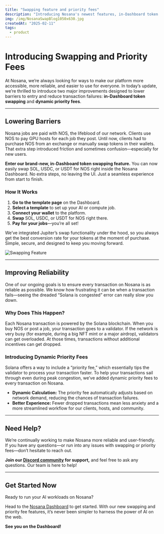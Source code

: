 ```yaml
---
title: "Swapping feature and priority fees"
description: "Introducing Nosana's newest features, in-Dashboard token swapping and dynamic priority fees."
img: /img/NosanaSwapBlog1050x630.jpg
createdAt: "2025-02-11"
tags:
  - product
---
```


# Introducing Swapping and Priority Fees

At Nosana, we’re always looking for ways to make our platform more accessible, more reliable, and easier to use for everyone. In today’s update, we’re thrilled to introduce two major improvements designed to lower barriers to entry and reduce transaction failures: **in-Dashboard token swapping** and **dynamic priority fees**.

---

## Lowering Barriers

Nosana jobs are paid with NOS, the lifeblood of our network. Clients use NOS to pay GPU hosts for each job they post. Until now, clients had to purchase NOS from an exchange or manually swap tokens in their wallets. That extra step introduced friction and sometimes confusion—especially for new users.

**Enter our brand-new, in-Dashboard token swapping feature.** You can now easily swap SOL, USDC, or USDT for NOS right inside the Nosana Dashboard. No extra steps, no leaving the UI. Just a seamless experience from start to finish.

### How It Works

1. **Go to the template page** on the Dashboard.
2. **Select a template** to set up your AI or compute job.
3. **Connect your wallet** to the platform.
4. **Swap** SOL, USDC, or USDT for NOS right there.
5. **Pay for your jobs**—you’re all set!

We’ve integrated Jupiter’s swap functionality under the hood, so you always get the best conversion rate for your tokens at the moment of purchase. Simple, secure, and designed to keep you moving forward.

![Swapping Feature](/img/swap_complete.gif)

---

## Improving Reliability

One of our ongoing goals is to ensure every transaction on Nosana is as reliable as possible. We know how frustrating it can be when a transaction fails—seeing the dreaded “Solana is congested” error can really slow you down.

### Why Does This Happen?

Each Nosana transaction is powered by the Solana blockchain. When you buy NOS or post a job, your transaction goes to a validator. If the network is very busy (for example, during a big NFT mint or a major airdrop), validators can get overloaded. At those times, transactions without additional incentives can get dropped.

### Introducing Dynamic Priority Fees

Solana offers a way to include a “priority fee,” which essentially tips the validator to process your transaction faster. To help your transactions sail through even during peak congestion, we’ve added dynamic priority fees to every transaction on Nosana.

- **Dynamic Calculation:** The priority fee automatically adjusts based on network demand, reducing the chances of transaction failures.
- **Better Experience:** Fewer dropped transactions mean less anxiety and a more streamlined workflow for our clients, hosts, and community.

---

## Need Help?

We’re continually working to make Nosana more reliable and user-friendly. If you have any questions—or run into any issues with swapping or priority fees—don’t hesitate to reach out.

**Join our [Discord community](https://discord.gg/nosana) for support,** and feel free to ask any questions. Our team is here to help!

---

## Get Started Now

Ready to run your AI workloads on Nosana?

Head to the [Nosana Dashboard](https://dashboard.nosana.com) to get started. With our new swapping and priority fee features, it’s never been simpler to harness the power of AI on the web.

**See you on the Dashboard!**
